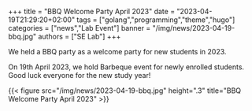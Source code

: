+++
title = "BBQ Welcome Party April 2023"
date = "2023-04-19T21:29:20+02:00"
tags = ["golang","programming","theme","hugo"]
categories = ["news","Lab Event"]
banner = "/img/news/2023-04-19-bbq.jpg"
authors = ["SE Lab"]
+++

We held a BBQ party as a welcome party for new students in 2023.

On 19th April 2023, we hold Barbeque event for newly enrolled students.
Good luck everyone for the new study year!

{{< figure src="/img/news/2023-04-19-bbq.jpg" height=".3" title="BBQ Welcome Party April 2023" >}}

